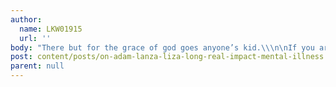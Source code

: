 ```yaml
---
author:
  name: LKW01915
  url: ''
body: "There but for the grace of god goes anyone’s kid.\\\n\nIf you are raising a child with mental health issues, God do you need a support system, primarily (yes, first) for you. \_My son is the same age as Ms. Long’s and is also violent. \_It is the hardest thing I have ever faced. \_I read her essay and thought, “This woman is crying out for help.” \_I never thought she exaggerated anything she said. \_My son has done the same things. \_Should she have written it in an open forum? \_No. But we act in response when we are overwhelmed and frightened of our own children. \_She not only needs support but the “right” kind” and what is NOT right is for a social worker to have advised her as he/she did. \_That’s not a support and the advice is wrong. \_She needs someone to accompany her who is aware of what her son is capable of doing but is also the voice of reason to help advise what is ridiculous. \_Yes, many residential treatment centers are horrible. \_I visited them when my son was in 6th short-term stay at a psych hospital. \_But you look harder because it’s clear that her son, like mine, cannot be safely maintained in an outpatient setting. \_The risk is way too high that someone is going to get hurt. \_Clearly she has shared with others, aside from the Social Worker , the level of violence and professionals (yes, that Social Worker) are mandated to report domestic abuse in the home when they hear about it. \_And the abuser can be a 13-year-old. \_She got bad advice and is not in the right frame of mine to weigh or seek other options or to realize that as bad as some of the residential centers are, at least he is not at the home where he can hurt her more than he has or hurt his siblings or hurt himself. \_she exposed and spoke about her son out of desperation. \_Enough reacted so I hope to God her son is not in the house, she is getting help for herself and that ultimately, a better place can be found for her son.\n"
post: content/posts/on-adam-lanza-liza-long-real-impact-mental-illness.md
parent: null
---
```



